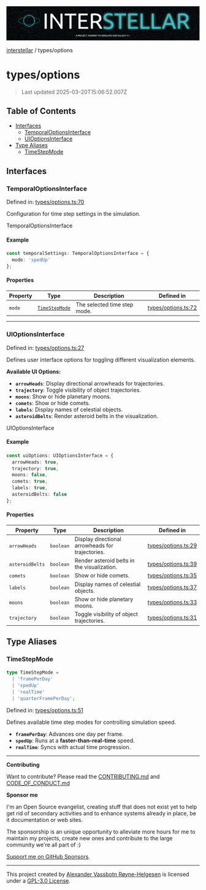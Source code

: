 <div><img alt="SPECCER logo" src="https://raw.githubusercontent.com/phun-ky/interstellar/main/public/interstellar-header.png" style="max-height:120px;"/></div>

[interstellar](../README.md) / types/options

# types/options

> Last updated 2025-03-20T15:06:52.007Z

## Table of Contents

- [Interfaces](#interfaces)
  - [TemporalOptionsInterface](#temporaloptionsinterface)
  - [UIOptionsInterface](#uioptionsinterface)
- [Type Aliases](#type-aliases)
  - [TimeStepMode](#timestepmode)

## Interfaces

### TemporalOptionsInterface

Defined in:
[types/options.ts:70](https://github.com/phun-ky/interstellar/blob/main/src/types/options.ts#L70)

Configuration for time step settings in the simulation.

TemporalOptionsInterface

#### Example

```ts
const temporalSettings: TemporalOptionsInterface = {
  mode: 'spedUp'
};
```

#### Properties

| Property                 | Type                                      | Description                  | Defined in                                                                                        |
| ------------------------ | ----------------------------------------- | ---------------------------- | ------------------------------------------------------------------------------------------------- |
| <a id="mode"></a> `mode` | [`TimeStepMode`](options.md#timestepmode) | The selected time step mode. | [types/options.ts:72](https://github.com/phun-ky/interstellar/blob/main/src/types/options.ts#L72) |

---

### UIOptionsInterface

Defined in:
[types/options.ts:27](https://github.com/phun-ky/interstellar/blob/main/src/types/options.ts#L27)

Defines user interface options for toggling different visualization elements.

**Available UI Options:**

- **`arrowHeads`**: Display directional arrowheads for trajectories.
- **`trajectory`**: Toggle visibility of object trajectories.
- **`moons`**: Show or hide planetary moons.
- **`comets`**: Show or hide comets.
- **`labels`**: Display names of celestial objects.
- **`asteroidBelts`**: Render asteroid belts in the visualization.

UIOptionsInterface

#### Example

```ts
const uiOptions: UIOptionsInterface = {
  arrowHeads: true,
  trajectory: true,
  moons: false,
  comets: true,
  labels: true,
  asteroidBelts: false
};
```

#### Properties

| Property                                   | Type      | Description                                      | Defined in                                                                                        |
| ------------------------------------------ | --------- | ------------------------------------------------ | ------------------------------------------------------------------------------------------------- |
| <a id="arrowheads"></a> `arrowHeads`       | `boolean` | Display directional arrowheads for trajectories. | [types/options.ts:29](https://github.com/phun-ky/interstellar/blob/main/src/types/options.ts#L29) |
| <a id="asteroidbelts"></a> `asteroidBelts` | `boolean` | Render asteroid belts in the visualization.      | [types/options.ts:39](https://github.com/phun-ky/interstellar/blob/main/src/types/options.ts#L39) |
| <a id="comets"></a> `comets`               | `boolean` | Show or hide comets.                             | [types/options.ts:35](https://github.com/phun-ky/interstellar/blob/main/src/types/options.ts#L35) |
| <a id="labels"></a> `labels`               | `boolean` | Display names of celestial objects.              | [types/options.ts:37](https://github.com/phun-ky/interstellar/blob/main/src/types/options.ts#L37) |
| <a id="moons"></a> `moons`                 | `boolean` | Show or hide planetary moons.                    | [types/options.ts:33](https://github.com/phun-ky/interstellar/blob/main/src/types/options.ts#L33) |
| <a id="trajectory"></a> `trajectory`       | `boolean` | Toggle visibility of object trajectories.        | [types/options.ts:31](https://github.com/phun-ky/interstellar/blob/main/src/types/options.ts#L31) |

## Type Aliases

### TimeStepMode

```ts
type TimeStepMode =
  | 'framePerDay'
  | 'spedUp'
  | 'realTime'
  | 'quarterFramePerDay';
```

Defined in:
[types/options.ts:51](https://github.com/phun-ky/interstellar/blob/main/src/types/options.ts#L51)

Defines available time step modes for controlling simulation speed.

- **`framePerDay`**: Advances one day per frame.
- **`spedUp`**: Runs at a **faster-than-real-time** speed.
- **`realTime`**: Syncs with actual time progression.

---

**Contributing**

Want to contribute? Please read the
[CONTRIBUTING.md](https://github.com/phun-ky/interstellar/blob/main/CONTRIBUTING.md)
and
[CODE_OF_CONDUCT.md](https://github.com/phun-ky/interstellar/blob/main/CODE_OF_CONDUCT.md)

**Sponsor me**

I'm an Open Source evangelist, creating stuff that does not exist yet to help
get rid of secondary activities and to enhance systems already in place, be it
documentation or web sites.

The sponsorship is an unique opportunity to alleviate more hours for me to
maintain my projects, create new ones and contribute to the large community
we're all part of :)

[Support me on GitHub Sponsors](https://github.com/sponsors/phun-ky).

---

This project created by [Alexander Vassbotn Røyne-Helgesen](http://phun-ky.net)
is licensed under a
[GPL-3.0 License](https://choosealicense.com/licenses/gpl-3.0/).
